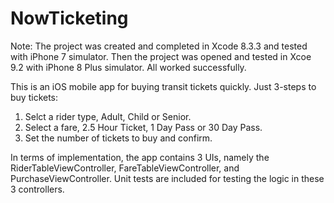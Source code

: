 # NowTicketing

Note: The project was created and completed in Xcode 8.3.3 and tested with iPhone 7 simulator.
Then the project was opened and tested in Xcoe 9.2 with iPhone 8 Plus simulator. All worked successfully.


This is an iOS mobile app for buying transit tickets quickly.
Just 3-steps to buy tickets:
1. Selct a rider type, Adult, Child or Senior.
2. Select a fare, 2.5 Hour Ticket, 1 Day Pass or 30 Day Pass.
3. Set the number of tickets to buy and confirm.

In terms of implementation, the app contains 3 UIs, namely the RiderTableViewController, FareTableViewController, and PurchaseViewController.
Unit tests are included for testing the logic in these 3 controllers.
